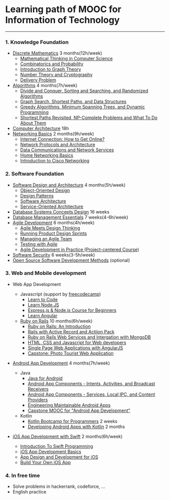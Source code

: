 # Learning path of MOOC for Information of Technology
---

### 1. Knowledge Foundation
* [Discrete Mathematics](https://www.coursera.org/specializations/discrete-mathematics) 3 months(12h/week)
  * [ Mathematical Thinking in Computer Science](https://www.coursera.org/learn/what-is-a-proof?specialization=discrete-mathematics)
  * [Combinatorics and Probability](https://www.coursera.org/learn/combinatorics?specialization=discrete-mathematics)
  * [Introduction to Graph Theory](https://www.coursera.org/learn/graphs?specialization=discrete-mathematics)
  * [Number Theory and Cryptography](https://www.coursera.org/learn/number-theory-cryptography?specialization=discrete-mathematics)
  * [Delivery Problem](https://www.coursera.org/learn/delivery-problem)
* [Algorithms](https://www.coursera.org/specializations/algorithms) 4 months(7h/week)
  * [Divide and Conquer, Sorting and Searching, and Randomized Algorithms](https://www.coursera.org/learn/algorithms-divide-conquer)
  * [Graph Search, Shortest Paths, and Data Structures](https://www.coursera.org/learn/algorithms-graphs-data-structures)
  * [Greedy Algorithms, Minimum Spanning Trees, and Dynamic Programming](https://www.coursera.org/learn/algorithms-greedy)
  * [Shortest Paths Revisited, NP-Complete Problems and What To Do About Them](https://www.coursera.org/learn/algorithms-npcomplete)
* [Computer Architecture](https://www.coursera.org/learn/comparch?) 18h
* [Networking Basics](https://www.coursera.org/specializations/networking-basics) 2 months(9h/week)
  * [Internet Connection: How to Get Online?](https://www.coursera.org/learn/internet-connection-how-to-get-online?specialization=networking-basics)
  * [Network Protocols and Architecture](https://www.coursera.org/learn/network-protocols-architecture?specialization=networking-basics)
  * [Data Communications and Network Services](https://www.coursera.org/learn/data-communication-network-services?specialization=networking-basics)
  * [Home Networking Basics](https://www.coursera.org/learn/home-networking-basics?specialization=networking-basics)
  * [Introduction to Cisco Networking](https://www.coursera.org/learn/cisco-networking-introduction)


### 2. Software Foundation
* [Software Design and Architecture](https://www.coursera.org/specializations/software-design-architecture) 4 months(5h/week)
  * [Object-Oriented Design](https://www.coursera.org/learn/object-oriented-design)
  * [Design Patterns](https://www.coursera.org/learn/design-patterns)
  * [Software Architecture](https://www.coursera.org/learn/software-architecture)
  * [Service-Oriented Architecture](https://www.coursera.org/learn/service-oriented-architecture)
* [Database Systems Concepts Design](https://www.udacity.com/course/database-systems-concepts-design--ud150) 16 weeks
* [Database Management Essentials](https://www.coursera.org/learn/database-management) 7 weeks(4-6h/week)
* [Agile Development](https://www.coursera.org/specializations/agile-development) 6 months(4h/week)
  * [Agile Meets Design Thinking](https://www.coursera.org/learn/uva-darden-getting-started-agile?specialization=agile-development)
  * [Running Product Design Sprints](https://www.coursera.org/learn/uva-darden-running-design-sprints?specialization=agile-development)
  * [Managing an Agile Team](https://www.coursera.org/learn/uva-darden-agile-team-management?specialization=agile-development)
  * [Testing with Agile](https://www.coursera.org/learn/uva-darden-agile-testing?specialization=agile-development)
  * [Agile Development in Practice (Project-centered Course)](https://www.coursera.org/learn/uva-darden-agile-development-capstone)
* [Software Security](https://www.coursera.org/learn/software-security) 6 weeks(3-5h/week)
* [Open Source Software Development Methods](https://www.coursera.org/learn/open-source-software-development-methods)  (optional)


### 3. Web and Mobile development
* Web App Development
    * Javascript (support by [freecodecamp](https://www.youtube.com/channel/UC8butISFwT-Wl7EV0hUK0BQ/featured))
        * [Learn to Code](https://learn.freecodecamp.org/)
        * [Learn Node.JS](https://www.youtube.com/watch?v=RLtyhwFtXQA)
        * [Express.js & Node.js Course for Beginners](https://www.youtube.com/watch?v=G8uL0lFFoN0)
        * [Learn Angular](https://www.youtube.com/watch?v=2OHbjep_WjQ&list=PLWKjhJtqVAblNvGKk6aQVPAJHxrRXxHTs)
    * [Ruby on Rails](https://www.coursera.org/specializations/ruby-on-rails) 10 months(6h/week)
        * [Ruby on Rails: An Introduction](https://www.coursera.org/learn/ruby-on-rails-intro?specialization=ruby-on-rails)
        * [Rails with Active Record and Actiion Pack](https://www.coursera.org/learn/rails-with-active-record?specialization=ruby-on-rails)
        * [Ruby on Rails Web Services and Intergation with MongoDB](https://www.coursera.org/learn/ruby-on-rails-web-services-mongodb?specialization=ruby-on-rails)
        * [HTML, CSS and Javascript for Web developers](https://www.coursera.org/learn/html-css-javascript-for-web-developers?specialization=ruby-on-rails)
        * [Single Page Web Applications with AngularJS](https://www.coursera.org/learn/single-page-web-apps-with-angularjs)
        * [Capstone: Photo Tourist Web Application](https://www.coursera.org/learn/photo-tourist-web-app-capstone)
  
* [Android App Development](https://www.coursera.org/specializations/android-app-development) 4 months(7h/week)
    * Java
        * [Java for Android](https://www.coursera.org/learn/java-for-android?specialization=android-app-development)
        * [Android App Components - Intents, Activities, and Broadcast Receivers](https://www.coursera.org/learn/androidapps?specialization=android-app-development)
        * [Android App Components - Services, Local IPC, and Content Providers](https://www.coursera.org/learn/androidapps-2?specialization=android-app-development)
        * [Engineering Maintainable Android Apps](https://www.coursera.org/learn/engineeringandroidapps?specialization=android-app-development)
        * [Capstone MOOC for "Android App Development"
        ](https://www.coursera.org/learn/aadcapstone)
    * Kotlin
        * [Kotlin Bootcamp for Programmers](https://www.udacity.com/course/kotlin-bootcamp-for-programmers--ud9011) 2 weeks
        * [Developing Android Apps with Kotlin](https://www.udacity.com/course/developing-android-apps-with-kotlin--ud9012) 2 months

* [iOS App Development with Swift](https://www.coursera.org/specializations/app-development) 2 months(6h/week)
    * [Introduction To Swift Programming](https://www.coursera.org/learn/swift-programming)
    * [iOS App Development Basics](https://www.coursera.org/learn/ios-app-development-basics)
    * [App Design and Development for iOS](https://www.coursera.org/learn/ios-app-design-development)
    * [Build Your Own iOS App](https://www.coursera.org/learn/build-app)
 
### 4. In free time
* Solve problems in hackerrank, codeforce, ...
* English practice
